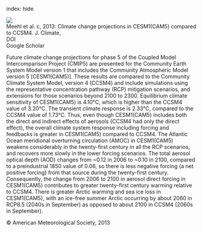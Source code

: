 index: hide

<div class="Citation">
    <div class="Citation-thumb CitationThumb-linked"  data-href="https://doi.org/10.1175/jcli-d-12-00572.1">
      <img src="https://static.claimspace.cloud/climate-study-static/refs/thumbs/11/Meehl_et_al_2013c-thumb.png" />
    </div>

  <div class="Citation-body">
    <div class="Citation-text">Meehl et al. c, 2013: Climate change projections in CESM1(CAM5) compared to CCSM4. <span class="Article-journal">J. Climate, </span><span class="Article-volume"></span></div>
    <div class="Citation-links">
      <div class="CitationLink" data-href="https://doi.org/10.1175/jcli-d-12-00572.1">
        <div class="CitationLink-icon CitationLink-Doi"></div>
        <div class="CitationLink-text">DOI</div>
      </div>
      <div class="CitationLink" data-href="https://scholar.google.com/scholar?q=10.1175/jcli-d-12-00572.1">
        <div class="CitationLink-icon CitationLink-Scholar"></div>
        <div class="CitationLink-text">Google Scholar</div>
      </div>
    </div>
  </div>
</div>

Future climate change projections for phase 5 of the Coupled Model Intercomparison Project (CMIP5) are presented for the Community Earth System Model version 1 that includes the Community Atmospheric Model version 5 [CESM1(CAM5)]. These results are compared to the Community Climate System Model, version 4 (CCSM4) and include simulations using the representative concentration pathway (RCP) mitigation scenarios, and extensions for those scenarios beyond 2100 to 2300. Equilibrium climate sensitivity of CESM1(CAM5) is 4.10°C, which is higher than the CCSM4 value of 3.20°C. The transient climate response is 2.33°C, compared to the CCSM4 value of 1.73°C. Thus, even though CESM1(CAM5) includes both the direct and indirect effects of aerosols (CCSM4 had only the direct effect), the overall climate system response including forcing and feedbacks is greater in CESM1(CAM5) compared to CCSM4. The Atlantic Ocean meridional overturning circulation (AMOC) in CESM1(CAM5) weakens considerably in the twenty-first century in all the RCP scenarios, and recovers more slowly in the lower forcing scenarios. The total aerosol optical depth (AOD) changes from ~0.12 in 2006 to ~0.10 in 2100, compared to a preindustrial 1850 value of 0.08, so there is less negative forcing (a net positive forcing) from that source during the twenty-first century. Consequently, the change from 2006 to 2100 in aerosol direct forcing in CESM1(CAM5) contributes to greater twenty-first century warming relative to CCSM4. There is greater Arctic warming and sea ice loss in CESM1(CAM5), with an ice-free summer Arctic occurring by about 2060 in RCP8.5 (2040s in September) as opposed to about 2100 in CCSM4 (2060s in September).

<div class="Citation-copy">
&copy; American Meteorological Society, 2013
</div>